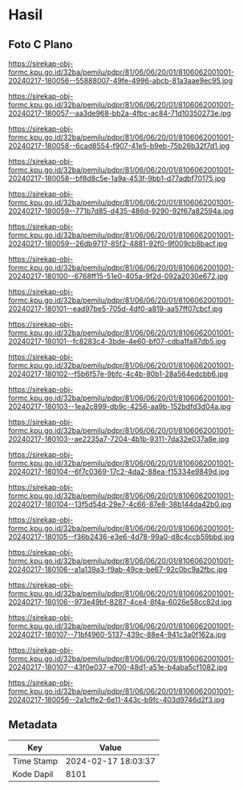 # Hasil

## Foto C Plano

https://sirekap-obj-formc.kpu.go.id/32ba/pemilu/pdpr/81/06/06/20/01/8106062001001-20240217-180056--55888007-49fe-4996-abcb-81a3aae9ec95.jpg

https://sirekap-obj-formc.kpu.go.id/32ba/pemilu/pdpr/81/06/06/20/01/8106062001001-20240217-180057--aa3de968-bb2a-4fbc-ac84-71d10350273e.jpg

https://sirekap-obj-formc.kpu.go.id/32ba/pemilu/pdpr/81/06/06/20/01/8106062001001-20240217-180058--6cad8554-f907-41e5-b9eb-75b26b32f7d1.jpg

https://sirekap-obj-formc.kpu.go.id/32ba/pemilu/pdpr/81/06/06/20/01/8106062001001-20240217-180058--bf8d8c5e-1a9a-453f-9bb1-d77adbf70175.jpg

https://sirekap-obj-formc.kpu.go.id/32ba/pemilu/pdpr/81/06/06/20/01/8106062001001-20240217-180059--771b7d85-d435-486d-9290-92f67a82594a.jpg

https://sirekap-obj-formc.kpu.go.id/32ba/pemilu/pdpr/81/06/06/20/01/8106062001001-20240217-180059--26db9717-85f2-4881-92f0-9f009cb8bacf.jpg

https://sirekap-obj-formc.kpu.go.id/32ba/pemilu/pdpr/81/06/06/20/01/8106062001001-20240217-180100--6768ff15-51e0-405a-9f2d-092a2030e672.jpg

https://sirekap-obj-formc.kpu.go.id/32ba/pemilu/pdpr/81/06/06/20/01/8106062001001-20240217-180101--ead97be5-705d-4df0-a819-aa57ff07cbcf.jpg

https://sirekap-obj-formc.kpu.go.id/32ba/pemilu/pdpr/81/06/06/20/01/8106062001001-20240217-180101--fc8283c4-3bde-4e60-bf07-cdba1fa87db5.jpg

https://sirekap-obj-formc.kpu.go.id/32ba/pemilu/pdpr/81/06/06/20/01/8106062001001-20240217-180102--f5b6f57e-9bfc-4c4b-80b1-28a564edcbb6.jpg

https://sirekap-obj-formc.kpu.go.id/32ba/pemilu/pdpr/81/06/06/20/01/8106062001001-20240217-180103--1ea2c899-db9c-4256-aa9b-152bdfd3d04a.jpg

https://sirekap-obj-formc.kpu.go.id/32ba/pemilu/pdpr/81/06/06/20/01/8106062001001-20240217-180103--ae2235a7-7204-4b1b-9311-7da32e037a8e.jpg

https://sirekap-obj-formc.kpu.go.id/32ba/pemilu/pdpr/81/06/06/20/01/8106062001001-20240217-180104--6f7c0369-17c2-4da2-88ea-f15334e9849d.jpg

https://sirekap-obj-formc.kpu.go.id/32ba/pemilu/pdpr/81/06/06/20/01/8106062001001-20240217-180104--13f5d54d-29e7-4c66-87e8-38b144da42b0.jpg

https://sirekap-obj-formc.kpu.go.id/32ba/pemilu/pdpr/81/06/06/20/01/8106062001001-20240217-180105--f36b2436-e3e6-4d78-99a0-d8c4ccb59bbd.jpg

https://sirekap-obj-formc.kpu.go.id/32ba/pemilu/pdpr/81/06/06/20/01/8106062001001-20240217-180106--a1a139a3-f9ab-49ce-be67-92c0bc9a2fbc.jpg

https://sirekap-obj-formc.kpu.go.id/32ba/pemilu/pdpr/81/06/06/20/01/8106062001001-20240217-180106--973e49bf-8287-4ce4-8f4a-6026e58cc82d.jpg

https://sirekap-obj-formc.kpu.go.id/32ba/pemilu/pdpr/81/06/06/20/01/8106062001001-20240217-180107--71bf4960-5137-439c-88e4-941c3a0f162a.jpg

https://sirekap-obj-formc.kpu.go.id/32ba/pemilu/pdpr/81/06/06/20/01/8106062001001-20240217-180107--43f0e037-e700-48d1-a51e-b4aba5cf1082.jpg

https://sirekap-obj-formc.kpu.go.id/32ba/pemilu/pdpr/81/06/06/20/01/8106062001001-20240217-180056--2a1cffe2-6e11-443c-b9fc-403d9746d2f3.jpg


## Metadata

| Key        | Value               |
| ---------- | ------------------- |
| Time Stamp | 2024-02-17 18:03:37 |
| Kode Dapil | 8101                |



